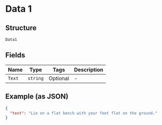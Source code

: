 
# Data 1

## Structure

`Data1`

## Fields

| Name | Type | Tags | Description |
|  --- | --- | --- | --- |
| `Text` | `string` | Optional | - |

## Example (as JSON)

```json
{
  "text": "Lie on a flat bench with your feet flat on the ground."
}
```

